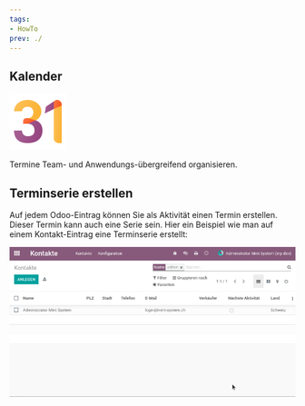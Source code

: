 ```yaml
---
tags:
- HowTo
prev: ./
---
```

## Kalender
![icons_odoo_calendar](assets/icons_odoo_calendar.png)

Termine Team- und Anwendungs-übergreifend organisieren.

## Terminserie erstellen

Auf jedem Odoo-Eintrag können Sie als Aktivität einen Termin erstellen. Dieser Termin kann auch eine Serie sein. Hier ein Beispiel wie man auf einem Kontakt-Eintrag eine Terminserie erstellt:

![Kalender Terminserie](assets/Kalender%20Terminserie.gif)